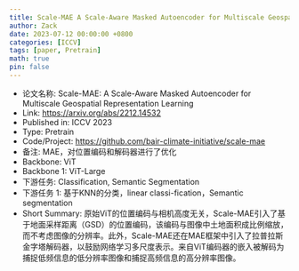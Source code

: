 ```yaml
---
title: Scale-MAE A Scale-Aware Masked Autoencoder for Multiscale Geospatial Representation Learning
author: Zack
date: 2023-07-12 00:00:00 +0800
categories: [ICCV]
tags: [paper, Pretrain]
math: true
pin: false
---
```

- 论文名称: Scale-MAE: A Scale-Aware Masked Autoencoder for Multiscale Geospatial Representation Learning
- Link: https://arxiv.org/abs/2212.14532
- Published in: ICCV 2023
- Type: Pretrain
- Code/Project: https://github.com/bair-climate-initiative/scale-mae
- 备注: MAE，对位置编码和解码器进行了优化
- Backbone: ViT
- Backbone 1: ViT-Large
- 下游任务: Classification, Semantic Segmentation
- 下游任务 1: 基于KNN的分类，linear classi-fication，Semantic segmentation
- Short Summary: 原始ViT的位置编码与相机高度无关，Scale-MAE引入了基于地面采样距离（GSD）的位置编码，该编码与图像中土地面积成比例缩放，而不考虑图像的分辨率。此外，Scale-MAE还在MAE框架中引入了拉普拉斯金字塔解码器，以鼓励网络学习多尺度表示。来自ViT编码器的嵌入被解码为捕捉低频信息的低分辨率图像和捕捉高频信息的高分辨率图像。
